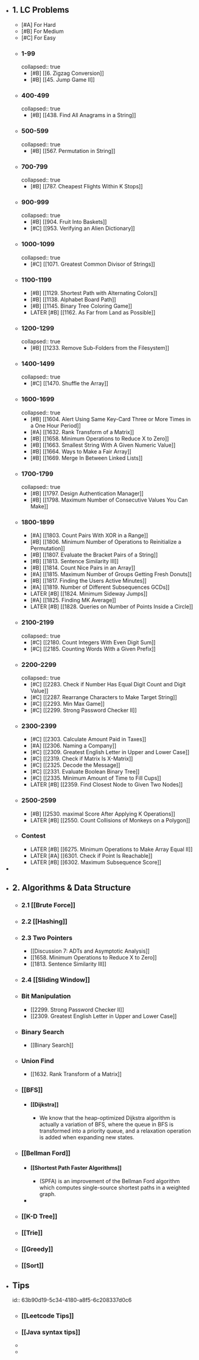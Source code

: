 - ## 1. LC Problems
	- [#A] For Hard
	- [#B] For Medium
	- [#C] For Easy
	- ### 1-99
	  collapsed:: true
		- [#B] [[6. Zigzag Conversion]]
		- [#B] [[45. Jump Game II]]
	- ### 400-499
	  collapsed:: true
		- [#B] [[438. Find All Anagrams in a String]]
	- ### 500-599
	  collapsed:: true
		- [#B] [[567. Permutation in String]]
	- ### 700-799
	  collapsed:: true
		- [#B] [[787. Cheapest Flights Within K Stops]]
	- ### 900-999
	  collapsed:: true
		- [#B] [[904. Fruit Into Baskets]]
		- [#C] [[953. Verifying an Alien Dictionary]]
	- ### 1000-1099
	  collapsed:: true
		- [#C] [[1071. Greatest Common Divisor of Strings]]
	- ### 1100-1199
		- [#B] [[1129. Shortest Path with Alternating Colors]]
		- [#B] [[1138. Alphabet Board Path]]
		- [#B] [[1145. Binary Tree Coloring Game]]
		- LATER [#B] [[1162. As Far from Land as Possible]]
	- ### 1200-1299
	  collapsed:: true
		- [#B] [[1233. Remove Sub-Folders from the Filesystem]]
	- ### 1400-1499
	  collapsed:: true
		- [#C] [[1470. Shuffle the Array]]
	- ### 1600-1699
	  collapsed:: true
		- [#B] [[1604. Alert Using Same Key-Card Three or More Times in a One Hour Period]]
		- [#A] [[1632. Rank Transform of a Matrix]]
		- [#B] [[1658. Minimum Operations to Reduce X to Zero]]
		- [#B] [[1663. Smallest String With A Given Numeric Value]]
		- [#B] [[1664. Ways to Make a Fair Array]]
		- [#B] [[1669. Merge In Between Linked Lists]]
	- ### 1700-1799
	  collapsed:: true
		- [#B] [[1797. Design Authentication Manager]]
		- [#B] [[1798. Maximum Number of Consecutive Values You Can Make]]
	- ### 1800-1899
		- [#A] [[1803. Count Pairs With XOR in a Range]]
		- [#B] [[1806. Minimum Number of Operations to Reinitialize a Permutation]]
		- [#B] [[1807. Evaluate the Bracket Pairs of a String]]
		- [#B] [[1813. Sentence Similarity III]]
		- [#B] [[1814. Count Nice Pairs in an Array]]
		- [#A] [[1815. Maximum Number of Groups Getting Fresh Donuts]]
		- [#B] [[1817. Finding the Users Active Minutes]]
		- [#A] [[1819. Number of Different Subsequences GCDs]]
		- LATER [#B] [[1824. Minimum Sideway Jumps]]
		- [#A] [[1825. Finding MK Average]]
		- LATER [#B] [[1828. Queries on Number of Points Inside a Circle]]
	- ### 2100-2199
	  collapsed:: true
		- [#C] [[2180. Count Integers With Even Digit Sum]]
		- [#C] [[2185. Counting Words With a Given Prefix]]
	- ### 2200-2299
	  collapsed:: true
		- [#C] [[2283. Check if Number Has Equal Digit Count and Digit Value]]
		- [#C] [[2287. Rearrange Characters to Make Target String]]
		- [#C] [[2293. Min Max Game]]
		- [#C] [[2299. Strong Password Checker II]]
	- ### 2300-2399
		- [#C] [[2303. Calculate Amount Paid in Taxes]]
		- [#A] [[2306. Naming a Company]]
		- [#C] [[2309. Greatest English Letter in Upper and Lower Case]]
		- [#C] [[2319. Check if Matrix Is X-Matrix]]
		- [#C] [[2325. Decode the Message]]
		- [#C] [[2331. Evaluate Boolean Binary Tree]]
		- [#C] [[2335. Minimum Amount of Time to Fill Cups]]
		- LATER [#B] [[2359. Find Closest Node to Given Two Nodes]]
	- ### 2500-2599
		- [#B] [[2530. maximal Score After Applying K Operations]]
		- LATER [#B] [[2550. Count Collisions of Monkeys on a Polygon]]
	- ### Contest
		- LATER [#B] [[6275. Minimum Operations to Make Array Equal II]]
		- LATER [#A] [[6301. Check if Point Is Reachable]]
		- LATER [#B] [[6302. Maximum Subsequence Score]]
-
- ## 2. Algorithms & Data Structure
	- ### 2.1 [[Brute Force]]
	- ### 2.2 [[Hashing]]
	- ### 2.3 Two Pointers
		- [[Discussion 7: ADTs and Asymptotic Analysis]]
		- [[1658. Minimum Operations to Reduce X to Zero]]
		- [[1813. Sentence Similarity III]]
	- ### 2.4 [[Sliding Window]]
	- ### Bit Manipulation
		- [[2299. Strong Password Checker II]]
		- [[2309. Greatest English Letter in Upper and Lower Case]]
	- ### Binary Search
		- [[Binary Search]]
	- ### Union Find
		- [[1632. Rank Transform of a Matrix]]
	- ### [[BFS]]
		- #### [[Dijkstra]]
			- We know that the heap-optimized Dijkstra algorithm is actually a variation of BFS, where the queue in BFS is transformed into a priority queue, and a relaxation operation is added when expanding new states.
	- ### [[Bellman Ford]]
		- #### [[Shortest Path Faster Algorithms]]
			- (SPFA) is an improvement of the Bellman Ford algorithm which computes single-source shortest paths in a weighted graph.
		-
	- ### [[K-D Tree]]
	- ### [[Trie]]
	- ### [[Greedy]]
	- ### [[Sort]]
- ## Tips
  id:: 63b90d19-5c34-4180-a8f5-6c208337d0c6
	- ### [[Leetcode Tips]]
	- ### [[Java syntax tips]]
	-
	-